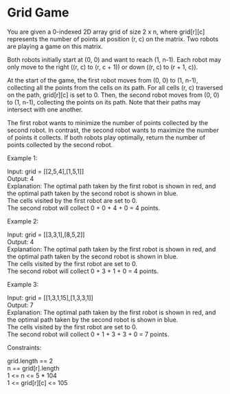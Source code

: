 # Grid Game

You are given a 0-indexed 2D array grid of size 2 x n, where grid[r][c] represents the number of points at position (r, c) on the matrix. Two robots are playing a game on this matrix.

Both robots initially start at (0, 0) and want to reach (1, n-1). Each robot may only move to the right ((r, c) to (r, c + 1)) or down ((r, c) to (r + 1, c)).

At the start of the game, the first robot moves from (0, 0) to (1, n-1), collecting all the points from the cells on its path. For all cells (r, c) traversed on the path, grid[r][c] is set to 0. Then, the second robot moves from (0, 0) to (1, n-1), collecting the points on its path. Note that their paths may intersect with one another.

The first robot wants to minimize the number of points collected by the second robot. In contrast, the second robot wants to maximize the number of points it collects. If both robots play optimally, return the number of points collected by the second robot.

Example 1:


Input: grid = [[2,5,4],[1,5,1]]\
Output: 4\
Explanation: The optimal path taken by the first robot is shown in red, and the optimal path taken by the second robot is shown in blue.\
The cells visited by the first robot are set to 0.\
The second robot will collect 0 + 0 + 4 + 0 = 4 points.

Example 2:

Input: grid = [[3,3,1],[8,5,2]]\
Output: 4\
Explanation: The optimal path taken by the first robot is shown in red, and the optimal path taken by the second robot is shown in blue.\
The cells visited by the first robot are set to 0.\
The second robot will collect 0 + 3 + 1 + 0 = 4 points.

Example 3:

Input: grid = [[1,3,1,15],[1,3,3,1]]\
Output: 7\
Explanation: The optimal path taken by the first robot is shown in red, and the optimal path taken by the second robot is shown in blue.\
The cells visited by the first robot are set to 0.\
The second robot will collect 0 + 1 + 3 + 3 + 0 = 7 points.

Constraints:

grid.length == 2\
n == grid[r].length\
1 <= n <= 5 * 104\
1 <= grid[r][c] <= 105